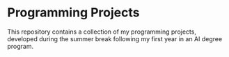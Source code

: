 # Programming Projects
This repository contains a collection of my programming projects, developed during the summer break following my first year in an AI degree program.